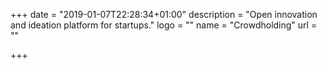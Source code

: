 +++
date = "2019-01-07T22:28:34+01:00"
description = "Open innovation and ideation platform for startups."
logo = ""
name = "Crowdholding"
url = ""

+++
